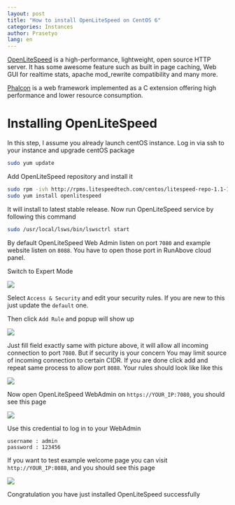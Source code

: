 ```yaml
---
layout: post
title: "How to install OpenLiteSpeed on CentOS 6"
categories: Instances
author: Prasetyo
lang: en
---
```


[OpenLiteSpeed](http://open.litespeedtech.com/) is a high-performance, lightweight, open source HTTP server. It has some awesome feature such as built in page caching, Web GUI for realtime stats, apache mod_rewrite compatibility and many more. 

[Phalcon](http://phalconphp.com/en/) is a web framework implemented as a C extension offering high performance and lower resource consumption.

Installing OpenLiteSpeed
===

In this step, I assume you already launch centOS instance. Log in via ssh to your instance and upgrade centOS package

~~~bash
sudo yum update
~~~

Add OpenLiteSpeed repository and install it

~~~bash
sudo rpm -ivh http://rpms.litespeedtech.com/centos/litespeed-repo-1.1-1.el6.noarch.rpm
sudo yum install openlitespeed
~~~

It will install to latest stable release. Now run OpenLiteSpeed service by following this command

~~~bash
sudo /usr/local/lsws/bin/lswsctrl start
~~~

By default OpenLiteSpeed Web Admin listen on port `7080` and example website listen on `8088`. You have to open those port in RunAbove cloud panel.

Switch to Expert Mode

![](/kb/images/2014-11-22-how-to-install-openlitespeed-on-centos-6/scr-1)

Select `Access & Security` and edit your security rules. If you are new to this just update the `default` one.

Then click `Add Rule` and popup will show up

![](/kb/images/2014-11-22-how-to-install-openlitespeed-on-centos-6/scr-2)

Just fill field exactly same with picture above, it will allow all incoming connection to port `7080`. But if security is your concern You may limit source of incoming connection to certain CIDR. If you are done click add and repeat same process to allow port `8088`. Your rules should look like like this

![](/kb/images/2014-11-22-how-to-install-openlitespeed-on-centos-6/scr-3)

Now open OpenLiteSpeed WebAdmin on `https://YOUR_IP:7080`, you should see this page

![](/kb/images/2014-11-22-how-to-install-openlitespeed-on-centos-6/scr-4)

Use this credential to log in to your WebAdmin

~~~
username : admin
password : 123456
~~~

If you want to test example welcome page you can visit `http://YOUR_IP:8088`, and you should see this page

![](/kb/images/2014-11-22-how-to-install-openlitespeed-on-centos-6/scr-5)

Congratulation you have just installed OpenLiteSpeed successfully